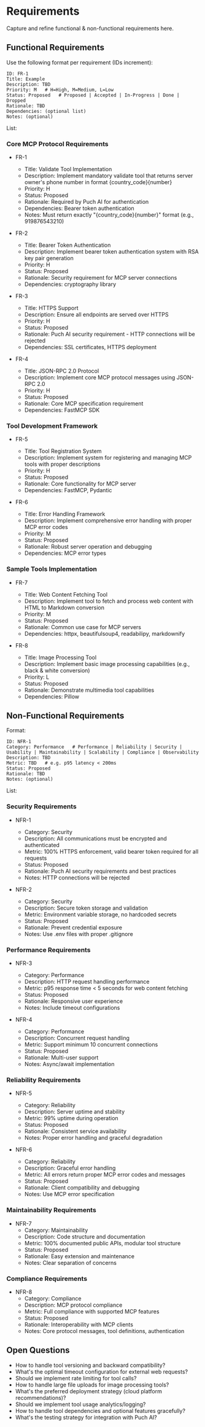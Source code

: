 # Requirements

Capture and refine functional & non-functional requirements here.

## Functional Requirements
Use the following format per requirement (IDs increment):
```
ID: FR-1
Title: Example
Description: TBD
Priority: M   # H=High, M=Medium, L=Low
Status: Proposed   # Proposed | Accepted | In-Progress | Done | Dropped
Rationale: TBD
Dependencies: (optional list)
Notes: (optional)
```
List:

### Core MCP Protocol Requirements
- FR-1
  - Title: Validate Tool Implementation
  - Description: Implement mandatory validate tool that returns server owner's phone number in format {country_code}{number}
  - Priority: H
  - Status: Proposed
  - Rationale: Required by Puch AI for authentication
  - Dependencies: Bearer token authentication
  - Notes: Must return exactly "{country_code}{number}" format (e.g., 919876543210)

- FR-2
  - Title: Bearer Token Authentication
  - Description: Implement bearer token authentication system with RSA key pair generation
  - Priority: H
  - Status: Proposed
  - Rationale: Security requirement for MCP server connections
  - Dependencies: cryptography library

- FR-3
  - Title: HTTPS Support
  - Description: Ensure all endpoints are served over HTTPS
  - Priority: H
  - Status: Proposed
  - Rationale: Puch AI security requirement - HTTP connections will be rejected
  - Dependencies: SSL certificates, HTTPS deployment

- FR-4
  - Title: JSON-RPC 2.0 Protocol
  - Description: Implement core MCP protocol messages using JSON-RPC 2.0
  - Priority: H
  - Status: Proposed
  - Rationale: Core MCP specification requirement
  - Dependencies: FastMCP SDK

### Tool Development Framework
- FR-5
  - Title: Tool Registration System
  - Description: Implement system for registering and managing MCP tools with proper descriptions
  - Priority: H
  - Status: Proposed
  - Rationale: Core functionality for MCP server
  - Dependencies: FastMCP, Pydantic

- FR-6
  - Title: Error Handling Framework
  - Description: Implement comprehensive error handling with proper MCP error codes
  - Priority: M
  - Status: Proposed
  - Rationale: Robust server operation and debugging
  - Dependencies: MCP error types

### Sample Tools Implementation
- FR-7
  - Title: Web Content Fetching Tool
  - Description: Implement tool to fetch and process web content with HTML to Markdown conversion
  - Priority: M
  - Status: Proposed
  - Rationale: Common use case for MCP servers
  - Dependencies: httpx, beautifulsoup4, readabilipy, markdownify

- FR-8
  - Title: Image Processing Tool
  - Description: Implement basic image processing capabilities (e.g., black & white conversion)
  - Priority: L
  - Status: Proposed
  - Rationale: Demonstrate multimedia tool capabilities
  - Dependencies: Pillow

## Non-Functional Requirements
Format:
```
ID: NFR-1
Category: Performance   # Performance | Reliability | Security | Usability | Maintainability | Scalability | Compliance | Observability
Description: TBD
Metric: TBD   # e.g. p95 latency < 200ms
Status: Proposed
Rationale: TBD
Notes: (optional)
```
List:

### Security Requirements
- NFR-1
  - Category: Security
  - Description: All communications must be encrypted and authenticated
  - Metric: 100% HTTPS enforcement, valid bearer token required for all requests
  - Status: Proposed
  - Rationale: Puch AI security requirements and best practices
  - Notes: HTTP connections will be rejected

- NFR-2
  - Category: Security
  - Description: Secure token storage and validation
  - Metric: Environment variable storage, no hardcoded secrets
  - Status: Proposed
  - Rationale: Prevent credential exposure
  - Notes: Use .env files with proper .gitignore

### Performance Requirements
- NFR-3
  - Category: Performance
  - Description: HTTP request handling performance
  - Metric: p95 response time < 5 seconds for web content fetching
  - Status: Proposed
  - Rationale: Responsive user experience
  - Notes: Include timeout configurations

- NFR-4
  - Category: Performance
  - Description: Concurrent request handling
  - Metric: Support minimum 10 concurrent connections
  - Status: Proposed
  - Rationale: Multi-user support
  - Notes: Async/await implementation

### Reliability Requirements
- NFR-5
  - Category: Reliability
  - Description: Server uptime and stability
  - Metric: 99% uptime during operation
  - Status: Proposed
  - Rationale: Consistent service availability
  - Notes: Proper error handling and graceful degradation

- NFR-6
  - Category: Reliability
  - Description: Graceful error handling
  - Metric: All errors return proper MCP error codes and messages
  - Status: Proposed
  - Rationale: Client compatibility and debugging
  - Notes: Use MCP error specification

### Maintainability Requirements
- NFR-7
  - Category: Maintainability
  - Description: Code structure and documentation
  - Metric: 100% documented public APIs, modular tool structure
  - Status: Proposed
  - Rationale: Easy extension and maintenance
  - Notes: Clear separation of concerns

### Compliance Requirements
- NFR-8
  - Category: Compliance
  - Description: MCP protocol compliance
  - Metric: Full compliance with supported MCP features
  - Status: Proposed
  - Rationale: Interoperability with MCP clients
  - Notes: Core protocol messages, tool definitions, authentication

## Open Questions
- How to handle tool versioning and backward compatibility?
- What's the optimal timeout configuration for external web requests?
- Should we implement rate limiting for tool calls?
- How to handle large file uploads for image processing tools?
- What's the preferred deployment strategy (cloud platform recommendations)?
- Should we implement tool usage analytics/logging?
- How to handle tool dependencies and optional features gracefully?
- What's the testing strategy for integration with Puch AI?
